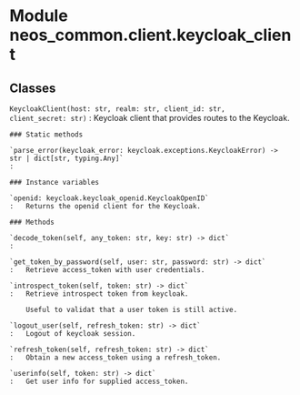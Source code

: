 Module neos_common.client.keycloak_client
=========================================

Classes
-------

`KeycloakClient(host: str, realm: str, client_id: str, client_secret: str)`
:   Keycloak client that provides routes to the Keycloak.

    ### Static methods

    `parse_error(keycloak_error: keycloak.exceptions.KeycloakError) ‑> str | dict[str, typing.Any]`
    :

    ### Instance variables

    `openid: keycloak.keycloak_openid.KeycloakOpenID`
    :   Returns the openid client for the Keycloak.

    ### Methods

    `decode_token(self, any_token: str, key: str) ‑> dict`
    :

    `get_token_by_password(self, user: str, password: str) ‑> dict`
    :   Retrieve access_token with user credentials.

    `introspect_token(self, token: str) ‑> dict`
    :   Retrieve introspect token from keycloak.
        
        Useful to validat that a user token is still active.

    `logout_user(self, refresh_token: str) ‑> dict`
    :   Logout of keycloak session.

    `refresh_token(self, refresh_token: str) ‑> dict`
    :   Obtain a new access_token using a refresh_token.

    `userinfo(self, token: str) ‑> dict`
    :   Get user info for supplied access_token.